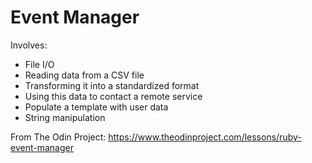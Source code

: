 # Event Manager

Involves:
- File I/O
- Reading data from a CSV file
- Transforming it into a standardized format
- Using this data to contact a remote service
- Populate a template with user data
- String manipulation

From The Odin Project: https://www.theodinproject.com/lessons/ruby-event-manager